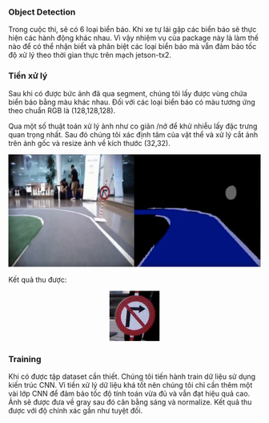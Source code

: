 ### Object Detection
Trong cuộc thi, sẽ có 6 loại biển báo. Khi xe tự lái gặp các biển báo sẽ thực hiện các hành động khác nhau. 
Vì vậy nhiệm vụ của package này là làm thế nào để có thể nhận biết và phân biệt các loại biển báo mà vẫn đảm bảo tốc độ xử lý theo thời gian thực trên mạch jetson-tx2. 

### Tiền xử lý
Sau khi có được bức ảnh đã qua segment, chúng tôi lấy được vùng chứa biển báo bằng màu khác nhau. Đối với các loại biển báo có  màu tương ứng theo chuẩn RGB là (128,128,128). 

Qua một số thuật toán xử  lý ảnh như co giãn /nở để khử nhiễu lấy đặc trưng quan trọng nhất. Sau đó chúng tôi xác định tâm của vật thể  và xử lý cắt ảnh trên ảnh gốc và resize ảnh về kích thước (32,32).

<center>
<img src="../media/sign_segment.png" alt="Cover"/>
</center>

Kết quả thu được:
<center>
<img src="../media/sign_original.png" alt="Cover"/>
</center>

### Training 
Khi có được tập dataset cần thiết. Chúng tôi tiến hành train  dữ liệu sử dụng kiến trúc CNN. Vì tiền xử lý dữ liệu khá tốt nên chúng tôi chỉ cần thêm một vài lớp CNN để đảm bảo tốc độ tính toán vừa đủ và vẫn đạt hiệu quả cao. 
Ảnh sẽ được đưa về gray sau đó cân bằng sáng và normalize. Kết quả thu được với độ chính xác gần như tuyệt đối.
